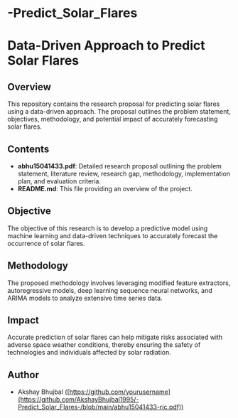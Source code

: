 # -Predict_Solar_Flares
# Data-Driven Approach to Predict Solar Flares

## Overview
This repository contains the research proposal for predicting solar flares using a data-driven approach. The proposal outlines the problem statement, objectives, methodology, and potential impact of accurately forecasting solar flares.

## Contents
- **abhu15041433.pdf**: Detailed research proposal outlining the problem statement, literature review, research gap, methodology, implementation plan, and evaluation criteria.
- **README.md**: This file providing an overview of the project.

## Objective
The objective of this research is to develop a predictive model using machine learning and data-driven techniques to accurately forecast the occurrence of solar flares.

## Methodology
The proposed methodology involves leveraging modified feature extractors, autoregressive models, deep learning sequence neural networks, and ARIMA models to analyze extensive time series data.

## Impact
Accurate prediction of solar flares can help mitigate risks associated with adverse space weather conditions, thereby ensuring the safety of technologies and individuals affected by solar radiation.

## Author
- Akshay Bhujbal ([https://github.com/yourusername](https://github.com/AkshayBhujbal1995/-Predict_Solar_Flares-/blob/main/abhu15041433-ric.pdf))



